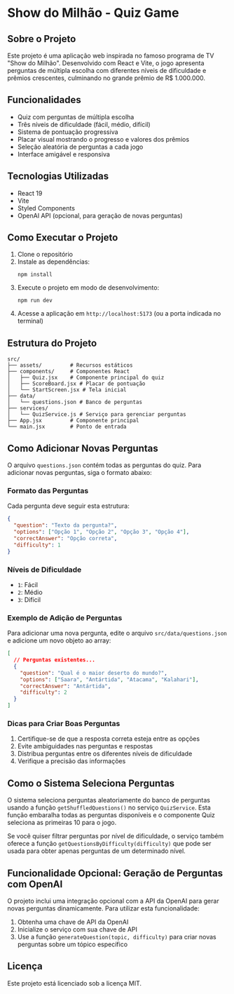 # Show do Milhão - Quiz Game

## Sobre o Projeto

Este projeto é uma aplicação web inspirada no famoso programa de TV "Show do Milhão". Desenvolvido com React e Vite, o jogo apresenta perguntas de múltipla escolha com diferentes níveis de dificuldade e prêmios crescentes, culminando no grande prêmio de R$ 1.000.000.

## Funcionalidades

- Quiz com perguntas de múltipla escolha
- Três níveis de dificuldade (fácil, médio, difícil)
- Sistema de pontuação progressiva
- Placar visual mostrando o progresso e valores dos prêmios
- Seleção aleatória de perguntas a cada jogo
- Interface amigável e responsiva

## Tecnologias Utilizadas

- React 19
- Vite
- Styled Components
- OpenAI API (opcional, para geração de novas perguntas)

## Como Executar o Projeto

1. Clone o repositório
2. Instale as dependências:
   ```
   npm install
   ```
3. Execute o projeto em modo de desenvolvimento:
   ```
   npm run dev
   ```
4. Acesse a aplicação em `http://localhost:5173` (ou a porta indicada no terminal)

## Estrutura do Projeto

```
src/
├── assets/         # Recursos estáticos
├── components/     # Componentes React
│   ├── Quiz.jsx    # Componente principal do quiz
│   ├── ScoreBoard.jsx # Placar de pontuação
│   └── StartScreen.jsx # Tela inicial
├── data/
│   └── questions.json # Banco de perguntas
├── services/
│   └── QuizService.js # Serviço para gerenciar perguntas
├── App.jsx         # Componente principal
└── main.jsx        # Ponto de entrada
```

## Como Adicionar Novas Perguntas

O arquivo `questions.json` contém todas as perguntas do quiz. Para adicionar novas perguntas, siga o formato abaixo:

### Formato das Perguntas

Cada pergunta deve seguir esta estrutura:

```json
{
  "question": "Texto da pergunta?",
  "options": ["Opção 1", "Opção 2", "Opção 3", "Opção 4"],
  "correctAnswer": "Opção correta",
  "difficulty": 1
}
```

### Níveis de Dificuldade

- `1`: Fácil
- `2`: Médio
- `3`: Difícil

### Exemplo de Adição de Perguntas

Para adicionar uma nova pergunta, edite o arquivo `src/data/questions.json` e adicione um novo objeto ao array:

```json
[
  // Perguntas existentes...
  {
    "question": "Qual é o maior deserto do mundo?",
    "options": ["Saara", "Antártida", "Atacama", "Kalahari"],
    "correctAnswer": "Antártida",
    "difficulty": 2
  }
]
```

### Dicas para Criar Boas Perguntas

1. Certifique-se de que a resposta correta esteja entre as opções
2. Evite ambiguidades nas perguntas e respostas
3. Distribua perguntas entre os diferentes níveis de dificuldade
4. Verifique a precisão das informações

## Como o Sistema Seleciona Perguntas

O sistema seleciona perguntas aleatoriamente do banco de perguntas usando a função `getShuffledQuestions()` no serviço `QuizService`. Esta função embaralha todas as perguntas disponíveis e o componente Quiz seleciona as primeiras 10 para o jogo.

Se você quiser filtrar perguntas por nível de dificuldade, o serviço também oferece a função `getQuestionsByDifficulty(difficulty)` que pode ser usada para obter apenas perguntas de um determinado nível.

## Funcionalidade Opcional: Geração de Perguntas com OpenAI

O projeto inclui uma integração opcional com a API da OpenAI para gerar novas perguntas dinamicamente. Para utilizar esta funcionalidade:

1. Obtenha uma chave de API da OpenAI
2. Inicialize o serviço com sua chave de API
3. Use a função `generateQuestion(topic, difficulty)` para criar novas perguntas sobre um tópico específico

## Licença

Este projeto está licenciado sob a licença MIT.
